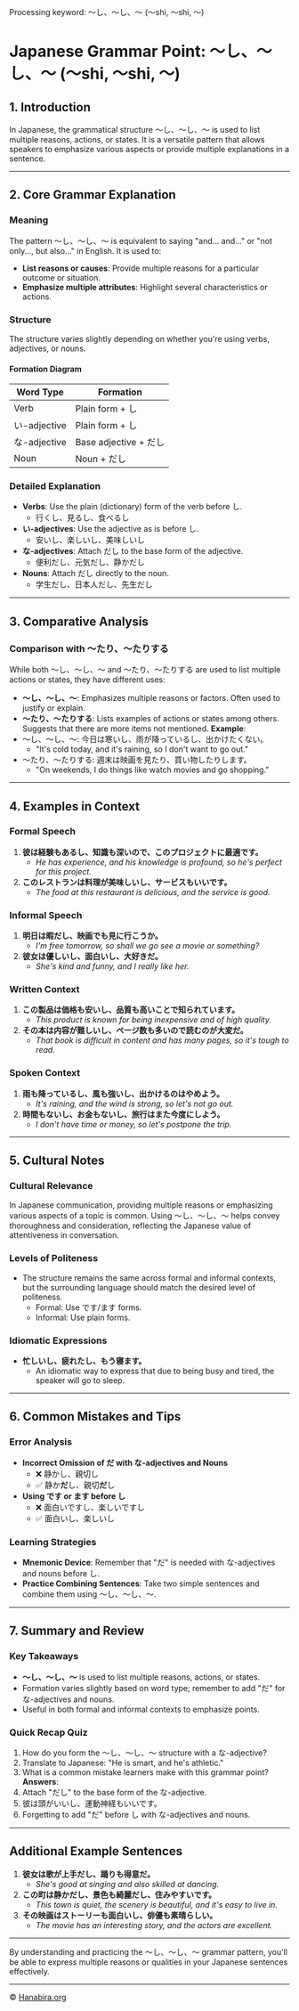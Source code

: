 Processing keyword: ～し、～し、～ (〜shi, 〜shi, 〜)
# Japanese Grammar Point: ～し、～し、～ (〜shi, 〜shi, 〜)

## 1. Introduction
In Japanese, the grammatical structure ～し、～し、～ is used to list multiple reasons, actions, or states. It is a versatile pattern that allows speakers to emphasize various aspects or provide multiple explanations in a sentence.

---
## 2. Core Grammar Explanation
### Meaning
The pattern ～し、～し、～ is equivalent to saying "and... and..." or "not only..., but also..." in English. It is used to:
- **List reasons or causes**: Provide multiple reasons for a particular outcome or situation.
- **Emphasize multiple attributes**: Highlight several characteristics or actions.
### Structure
The structure varies slightly depending on whether you're using verbs, adjectives, or nouns.
#### Formation Diagram
| **Word Type**    | **Formation**              |
|------------------|----------------------------|
| Verb             | Plain form + し            |
| い-adjective     | Plain form + し            |
| な-adjective     | Base adjective + だし       |
| Noun             | Noun + だし                |
### Detailed Explanation
- **Verbs**: Use the plain (dictionary) form of the verb before し.
  - 行くし、見るし、食べるし
- **い-adjectives**: Use the adjective as is before し.
  - 安いし、楽しいし、美味しいし
- **な-adjectives**: Attach だし to the base form of the adjective.
  - 便利だし、元気だし、静かだし
- **Nouns**: Attach だし directly to the noun.
  - 学生だし、日本人だし、先生だし
---
## 3. Comparative Analysis
### Comparison with ～たり、～たりする
While both ～し、～し、～ and ～たり、～たりする are used to list multiple actions or states, they have different uses:
- **～し、～し、～**: Emphasizes multiple reasons or factors. Often used to justify or explain.
- **～たり、～たりする**: Lists examples of actions or states among others. Suggests that there are more items not mentioned.
**Example**:
- ～し、～し、～: 今日は寒いし、雨が降っているし、出かけたくない。
  - "It's cold today, and it's raining, so I don't want to go out."
- ～たり、～たりする: 週末は映画を見たり、買い物したりします。
  - "On weekends, I do things like watch movies and go shopping."
---
## 4. Examples in Context
### Formal Speech
1. **彼は経験もあるし、知識も深いので、このプロジェクトに最適です。**
   - *He has experience, and his knowledge is profound, so he's perfect for this project.*
2. **このレストランは料理が美味しいし、サービスもいいです。**
   - *The food at this restaurant is delicious, and the service is good.*
### Informal Speech
1. **明日は暇だし、映画でも見に行こうか。**
   - *I'm free tomorrow, so shall we go see a movie or something?*
2. **彼女は優しいし、面白いし、大好きだ。**
   - *She's kind and funny, and I really like her.*
### Written Context
1. **この製品は価格も安いし、品質も高いことで知られています。**
   - *This product is known for being inexpensive and of high quality.*
2. **その本は内容が難しいし、ページ数も多いので読むのが大変だ。**
   - *That book is difficult in content and has many pages, so it's tough to read.*
### Spoken Context
1. **雨も降っているし、風も強いし、出かけるのはやめよう。**
   - *It's raining, and the wind is strong, so let's not go out.*
2. **時間もないし、お金もないし、旅行はまた今度にしよう。**
   - *I don't have time or money, so let's postpone the trip.*
---
## 5. Cultural Notes
### Cultural Relevance
In Japanese communication, providing multiple reasons or emphasizing various aspects of a topic is common. Using ～し、～し、～ helps convey thoroughness and consideration, reflecting the Japanese value of attentiveness in conversation.
### Levels of Politeness
- The structure remains the same across formal and informal contexts, but the surrounding language should match the desired level of politeness.
  - Formal: Use です/ます forms.
  - Informal: Use plain forms.
### Idiomatic Expressions
- **忙しいし、疲れたし、もう寝ます。**
  - An idiomatic way to express that due to being busy and tired, the speaker will go to sleep.
---
## 6. Common Mistakes and Tips
### Error Analysis
- **Incorrect Omission of だ with な-adjectives and Nouns**
  - ❌ 静かし、親切し
  - ✅ 静か**だ**し、親切**だ**し
- **Using です or ます before し**
  - ❌ 面白いですし、楽しいですし
  - ✅ 面白いし、楽しいし
### Learning Strategies
- **Mnemonic Device**: Remember that "だ" is needed with な-adjectives and nouns before し.
- **Practice Combining Sentences**: Take two simple sentences and combine them using ～し、～し、～.
---
## 7. Summary and Review
### Key Takeaways
- **～し、～し、～** is used to list multiple reasons, actions, or states.
- Formation varies slightly based on word type; remember to add "だ" for な-adjectives and nouns.
- Useful in both formal and informal contexts to emphasize points.
### Quick Recap Quiz
1. How do you form the ～し、～し、～ structure with a な-adjective?
2. Translate to Japanese: "He is smart, and he's athletic."
3. What is a common mistake learners make with this grammar point?
**Answers**:
1. Attach "だし" to the base form of the な-adjective.
2. 彼は頭がいいし、運動神経もいいです。
3. Forgetting to add "だ" before し with な-adjectives and nouns.
---
## Additional Example Sentences
1. **彼女は歌が上手だし、踊りも得意だ。**
   - *She's good at singing and also skilled at dancing.*
2. **この町は静かだし、景色も綺麗だし、住みやすいです。**
   - *This town is quiet, the scenery is beautiful, and it's easy to live in.*
3. **その映画はストーリーも面白いし、俳優も素晴らしい。**
   - *The movie has an interesting story, and the actors are excellent.*
---
By understanding and practicing the ～し、～し、～ grammar pattern, you'll be able to express multiple reasons or qualities in your Japanese sentences effectively.


---

© [Hanabira.org](https://hanabira.org)
